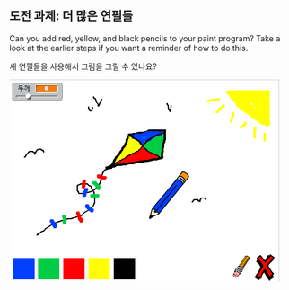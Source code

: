 ## 도전 과제: 더 많은 연필들

Can you add red, yellow, and black pencils to your paint program? Take a look at the earlier steps if you want a reminder of how to do this.

새 연필들을 사용해서 그림을 그릴 수 있나요?

![스크린샷](images/paint-final.png)